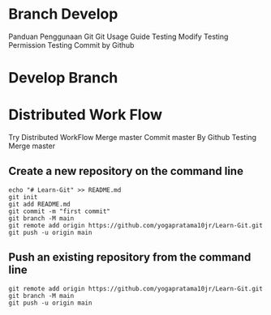 
# Branch Develop
Panduan Penggunaan Git
Git Usage Guide 
Testing Modify
Testing Permission
Testing Commit by Github

# Develop Branch
# Distributed Work Flow
Try Distributed WorkFlow
Merge master
Commit master By Github 
Testing Merge master

## Create a new repository on the command line

```
echo "# Learn-Git" >> README.md
git init
git add README.md
git commit -m "first commit"
git branch -M main
git remote add origin https://github.com/yogapratama10jr/Learn-Git.git
git push -u origin main
```

## Push an existing repository from the command line

```
git remote add origin https://github.com/yogapratama10jr/Learn-Git.git
git branch -M main
git push -u origin main

```
